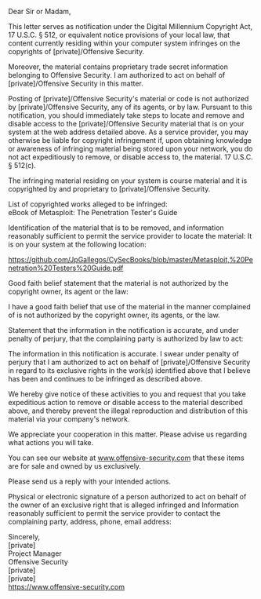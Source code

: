 Dear Sir or Madam,
 
This letter serves as notification under the Digital Millennium Copyright Act, 17 U.S.C. § 512, or equivalent notice provisions of your local law, that content currently residing within your computer system infringes on the copyrights of [private]/Offensive Security.
 
Moreover, the material contains proprietary trade secret information belonging to Offensive Security. I am authorized to act on behalf of [private]/Offensive Security in this matter.
 
Posting of [private]/Offensive Security's material or code is not authorized by [private]/Offensive Security, any of its agents, or by law. Pursuant to this notification, you should immediately take steps to locate and remove and disable access to the [private]/Offensive Security material that is on your system at the web address detailed above. As a service provider, you may otherwise be liable for copyright infringement if, upon obtaining knowledge or awareness of infringing material being stored upon your network, you do not act expeditiously to remove, or disable access to, the material. 17 U.S.C. § 512(c).
 
The infringing material residing on your system is course material and it is copyrighted by and proprietary to [private]/Offensive Security.
 
List of copyrighted works alleged to be infringed:  
eBook of Metasploit: The Penetration Tester's Guide
 
Identification of the material that is to be removed, and information reasonably sufficient to permit the service provider to locate the material:
It is on your system at the following location:
 
https://github.com/JpGallegos/CySecBooks/blob/master/Metasploit,%20Penetration%20Testers%20Guide.pdf
 
Good faith belief statement that the material is not authorized by the copyright owner, its agent or the law:
 
I have a good faith belief that use of the material in the manner complained of is not authorized by the copyright owner, its agents, or the law.
 
Statement that the information in the notification is accurate, and under penalty of perjury, that the complaining party is authorized by law to act:
 
The information in this notification is accurate. I swear under penalty of perjury that I am authorized to act on behalf of [private]/Offensive Security in regard to its exclusive rights in the work(s) identified above that I believe has been and continues to be infringed as described above.
 
We hereby give notice of these activities to you and request that you take expeditious action to remove or disable access to the material described above, and thereby prevent the illegal reproduction and distribution of this material via your company's network.
 
We appreciate your cooperation in this matter. Please advise us regarding what actions you will take.
 
You can see our website at www.offensive-security.com that these items are for sale and owned by us exclusively.
 
Please send us a reply with your intended actions.
 
Physical or electronic signature of a person authorized to act on behalf of the owner of an exclusive right that is alleged infringed and
Information reasonably sufficient to permit the service provider to contact the complaining party, address, phone, email address:
 
 
Sincerely,  
[private]  
Project Manager  
Offensive Security  
[private]  
[private]  
https://www.offensive-security.com
